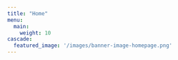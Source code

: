 ```yaml
---
title: "Home"
menu:
  main:
    weight: 10
cascade:
  featured_image: '/images/banner-image-homepage.png'
---
```

